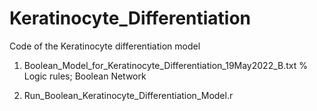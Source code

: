 # Keratinocyte_Differentiation

Code of the Keratinocyte differentiation model


1) Boolean_Model_for_Keratinocyte_Differentiation_19May2022_B.txt % Logic rules; Boolean Network 

2) Run_Boolean_Keratinocyte_Differentiation_Model.r

